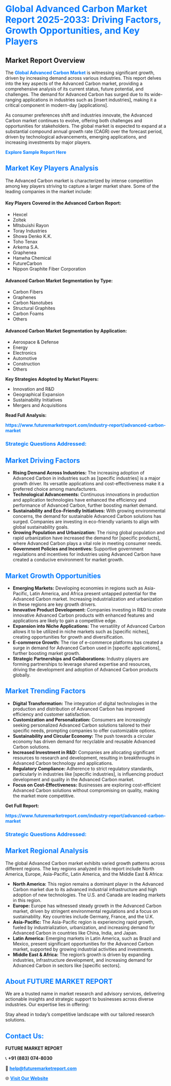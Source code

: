 <h1 style="color: #007BFF;">Global Advanced Carbon Market Report 2025-2033: Driving Factors, Growth Opportunities, and Key Players</h1>

<section id="overview">
<h2>Market Report Overview</h2>
<p>The <a href="https://www.futuremarketreport.com/industry-report/advanced-carbon-market" style="color: #007BFF; text-decoration: none;"><strong>Global Advanced Carbon Market</strong></a> is witnessing significant growth, driven by increasing demand across various industries. This report delves into the key aspects of the Advanced Carbon market, providing a comprehensive analysis of its current status, future potential, and challenges. The demand for Advanced Carbon has surged due to its wide-ranging applications in industries such as [insert industries], making it a critical component in modern-day [applications].</p>
<p>As consumer preferences shift and industries innovate, the Advanced Carbon market continues to evolve, offering both challenges and opportunities for stakeholders. The global market is expected to expand at a substantial compound annual growth rate (CAGR) over the forecast period, driven by technological advancements, emerging applications, and increasing investments by major players.</p>
</section>

<section id="overview">
<p><a href="https://www.futuremarketreport.com/request-sample/reportId=63094" style="color: #007BFF; text-decoration: none;"><strong>Explore Sample Report Here</strong></a></p>
</section>

<section id="key-players">
<h2 style="color: #007BFF;">Market Key Players Analysis</h2>
<p>The Advanced Carbon market is characterized by intense competition among key players striving to capture a larger market share. Some of the leading companies in the market include:</p>
<h4>Key Players Covered in the Advanced Carbon Report:</h4>
<ul><li>Hexcel</li><li>Zoltek</li><li>MItsbuishi Rayon</li><li>Toray Industries</li><li>Showa Denko K.K.</li><li>Toho Tenax</li><li>Arkema S.A.</li><li>Graphenea</li><li>Hanwha Chemical</li><li>FutureCarbon</li><li>Nippon Graphite Fiber Corporation</li></ul>
<h4>Advanced Carbon Market Segmentation by Type:</h4>
<ul><li>Carbon Fibers</li><li>Graphenes</li><li>Carbon Nanotubes</li><li>Structural Graphites</li><li>Carbon Foams</li><li>Others</li></ul>

<h4>Advanced Carbon Market Segmentation by Application:</h4>
<ul><li>Aerospace &amp; Defense</li><li>Energy</li><li>Electronics</li><li>Automotive</li><li>Construction</li><li>Others</li></ul>
<p><strong>Key Strategies Adopted by Market Players:</strong></p>
<ul>
<li>Innovation and R&D</li>
<li>Geographical Expansion</li>
<li>Sustainability Initiatives</li>
<li>Mergers and Acquisitions</li>
</ul>
</section>

<section>
<p><strong>Read Full Analysis: </strong></p><a href="https://www.futuremarketreport.com/industry-report/advanced-carbon-market" style="color: #007BFF; text-decoration: none;"><strong>https://www.futuremarketreport.com/industry-report/advanced-carbon-market</strong></a>
<h3 style="color: #007BFF;">Strategic Questions Addressed:</h3>
</section>

<section id="driving-factors">
<h2 style="color: #007BFF;">Market Driving Factors</h2>
<ul>
<li><strong>Rising Demand Across Industries:</strong> The increasing adoption of Advanced Carbon in industries such as [specific industries] is a major growth driver. Its versatile applications and cost-effectiveness make it a preferred choice among manufacturers.</li>
<li><strong>Technological Advancements:</strong> Continuous innovations in production and application technologies have enhanced the efficiency and performance of Advanced Carbon, further boosting market demand.</li>
<li><strong>Sustainability and Eco-Friendly Initiatives:</strong> With growing environmental concerns, the demand for sustainable Advanced Carbon solutions has surged. Companies are investing in eco-friendly variants to align with global sustainability goals.</li>
<li><strong>Growing Population and Urbanization:</strong> The rising global population and rapid urbanization have increased the demand for [specific products], where Advanced Carbon plays a vital role in meeting consumer needs.</li>
<li><strong>Government Policies and Incentives:</strong> Supportive government regulations and incentives for industries using Advanced Carbon have created a conducive environment for market growth.</li>
</ul>
</section>

<section id="growth-opportunities">
<h2 style="color: #007BFF;">Market Growth Opportunities</h2>
<ul>
<li><strong>Emerging Markets:</strong> Developing economies in regions such as Asia-Pacific, Latin America, and Africa present untapped potential for the Advanced Carbon market. Increasing industrialization and urbanization in these regions are key growth drivers.</li>
<li><strong>Innovative Product Development:</strong> Companies investing in R&D to create innovative Advanced Carbon products with enhanced features and applications are likely to gain a competitive edge.</li>
<li><strong>Expansion into Niche Applications:</strong> The versatility of Advanced Carbon allows it to be utilized in niche markets such as [specific niches], creating opportunities for growth and diversification.</li>
<li><strong>E-commerce Growth:</strong> The rise of e-commerce platforms has created a surge in demand for Advanced Carbon used in [specific applications], further boosting market growth.</li>
<li><strong>Strategic Partnerships and Collaborations:</strong> Industry players are forming partnerships to leverage shared expertise and resources, driving the development and adoption of Advanced Carbon products globally.</li>
</ul>
</section>

<section id="trending-factors">
<h2 style="color: #007BFF;">Market Trending Factors</h2>
<ul>
<li><strong>Digital Transformation:</strong> The integration of digital technologies in the production and distribution of Advanced Carbon has improved efficiency and customer satisfaction.</li>
<li><strong>Customization and Personalization:</strong> Consumers are increasingly seeking personalized Advanced Carbon solutions tailored to their specific needs, prompting companies to offer customizable options.</li>
<li><strong>Sustainability and Circular Economy:</strong> The push towards a circular economy has driven demand for recyclable and reusable Advanced Carbon solutions.</li>
<li><strong>Increased Investment in R&D:</strong> Companies are allocating significant resources to research and development, resulting in breakthroughs in Advanced Carbon technology and applications.</li>
<li><strong>Regulatory Compliance:</strong> Adherence to strict regulatory standards, particularly in industries like [specific industries], is influencing product development and quality in the Advanced Carbon market.</li>
<li><strong>Focus on Cost-Effectiveness:</strong> Businesses are exploring cost-efficient Advanced Carbon solutions without compromising on quality, making the market more competitive.</li>
</ul>
</section>

<section>
<p><strong>Get Full Report: </strong></p><a href="https://www.futuremarketreport.com/industry-report/advanced-carbon-market" style="color: #007BFF; text-decoration: none;"><strong>https://www.futuremarketreport.com/industry-report/advanced-carbon-market</strong></a>
<h3 style="color: #007BFF;">Strategic Questions Addressed:</h3>
</section>


<section id="regional-analysis">
<h2 style="color: #007BFF;">Market Regional Analysis</h2>
<p>The global Advanced Carbon market exhibits varied growth patterns across different regions. The key regions analyzed in this report include North America, Europe, Asia-Pacific, Latin America, and the Middle East & Africa:</p>
<ul>
<li><strong>North America:</strong> This region remains a dominant player in the Advanced Carbon market due to its advanced industrial infrastructure and high adoption of new technologies. The U.S. and Canada are leading markets in this region.</li>
<li><strong>Europe:</strong> Europe has witnessed steady growth in the Advanced Carbon market, driven by stringent environmental regulations and a focus on sustainability. Key countries include Germany, France, and the U.K.</li>
<li><strong>Asia-Pacific:</strong> The Asia-Pacific region is experiencing rapid growth, fueled by industrialization, urbanization, and increasing demand for Advanced Carbon in countries like China, India, and Japan.</li>
<li><strong>Latin America:</strong> Emerging markets in Latin America, such as Brazil and Mexico, present significant opportunities for the Advanced Carbon market, supported by growing industrial activities and investments.</li>
<li><strong>Middle East & Africa:</strong> The region’s growth is driven by expanding industries, infrastructure development, and increasing demand for Advanced Carbon in sectors like [specific sectors].</li>
</ul>
</section>

<footer>
<h2 style="color: #007BFF;">About FUTURE MARKET REPORT</h2>
<p>We are a trusted name in market research and advisory services, delivering actionable insights and strategic support to businesses across diverse industries. Our expertise lies in offering:</p>

<p>Stay ahead in today’s competitive landscape with our tailored research solutions.</p>

<h2 style="color: #007BFF;">Contact Us:</h2>
<p><strong>FUTURE MARKET REPORT</strong></p>
<p>📞 <strong>+91 (883) 074-8030</strong></p>
<p>📧 <strong><a href="mailto:help@futuremarketreport.com" style="color: #007BFF;">help@futuremarketreport.com</a></strong></p>
<p>🌐 <strong><a href="https://www.futuremarketreport.com/" style="color: #007BFF;">Visit Our Website</a></strong></p>
</footer>